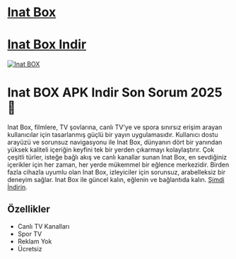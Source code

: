 # [Inat Box](https://inatboxpro.com.tr)

# [Inat Box Indir](https://inatboxpro.com.tr)

[![Inat BOX](https://r.resimlink.com/jiMlRc.jpg)](https://inatboxpro.com.tr)

# Inat BOX APK Indir Son Sorum 2025 🚀

Inat Box, filmlere, TV şovlarına, canlı TV'ye ve spora sınırsız erişim arayan kullanıcılar için tasarlanmış güçlü bir yayın uygulamasıdır. Kullanıcı dostu arayüzü ve sorunsuz navigasyonu ile Inat Box, dünyanın dört bir yanından yüksek kaliteli içeriğin keyfini tek bir yerden çıkarmayı kolaylaştırır. Çok çeşitli türler, isteğe bağlı akış ve canlı kanallar sunan Inat Box, en sevdiğiniz içerikler için her zaman, her yerde mükemmel bir eğlence merkezidir. Birden fazla cihazla uyumlu olan Inat Box, izleyiciler için sorunsuz, arabelleksiz bir deneyim sağlar. Inat Box ile güncel kalın, eğlenin ve bağlantıda kalın. [Şimdi İndirin](https://inatboxpro.com.tr/indir).

## Özellikler  

- Canlı TV Kanalları  
- Spor TV 
- Reklam Yok
- Ücretsiz  

